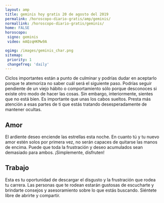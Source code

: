 ```yaml
---
layout: amp
title: geminis hoy gratis 20 de agosto del 2019 
permalink: /horoscopo-diario-gratis/amp/geminis/
normallink: /horoscopo-diario-gratis/geminis/
home: FALSE
horoscopo:
 signo: geminis
 video: mAQzqHKMw9A

ogimg: /images/geminis_char.png
sitemap:
 priority: 1
 changefreq: 'daily'
---
```



Ciclos importantes están a punto de culminar y podrías dudar en aceptarlo porque te atemoriza no saber cuál será el siguiente paso. Podrías seguir pendiente de un viejo hábito o comportamiento sólo porque desconoces si existe otro modo de hacer las cosas. Sin embargo, interiormente, sientes que no está bien. Es importante que unas los cabos sueltos. Presta más atención a esas partes de ti que estás tratando desesperadamente de mantener ocultas.

## Amor

El ardiente deseo enciende las estrellas esta noche. En cuanto tú y tu nuevo amor estén solos por primera vez, no serán capaces de quitarse las manos de encima. Puede que toda la frustración y deseo acumulados sean demasiado para ambos. ¡Simplemente, disfruten!

## Trabajo

Esta es tu oportunidad de descargar el disgusto y la frustración que rodea tu carrera. Las personas que te rodean estarán gustosas de escucharte y brindarte consejos y asesoramiento sobre lo que estás buscando. Siéntete libre de abrirte y compartir.